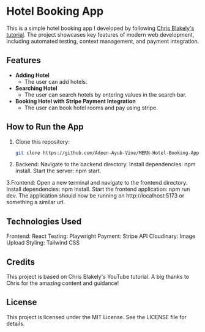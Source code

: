 # Hotel Booking App

This is a simple hotel booking app I developed by following [Chris Blakely's tutorial](https://www.youtube.com/watch?v=YdBy9-0pER4). The project showcases key features of modern web development, including automated testing, context management, and payment integration.  

## Features  
- **Adding Hotel**  
  - The user can add hotels.  
- **Searching Hotel**  
  - The user can search hotels by entering values in the search bar.  
- **Booking Hotel with Stripe Payment Integration**  
  - The user can book hotel rooms and pay using stripe.  

## How to Run the App  
1. Clone this repository:  
   ```bash
   git clone https://github.com/Adeen-Ayub-Vine/MERN-Hotel-Booking-App.git

2. Backend:
  Navigate to the backend directory.
  Install dependencies: npm install.
  Start the server: npm start.

3.Frontend:
  Open a new terminal and navigate to the frontend directory.
  Install dependencies: npm install.
  Start the frontend application: npm run dev.
  The application should now be running on http://localhost:5173 or something a similar url.

## Technologies Used
  Frontend: React
  Testing: Playwright
  Payment: Stripe API
  Cloudinary: Image Upload
  Styling: Tailwind CSS
  
## Credits
  This project is based on Chris Blakely's YouTube tutorial. A big thanks to Chris for the amazing content and guidance!

## License
  This project is licensed under the MIT License. See the LICENSE file for details.
